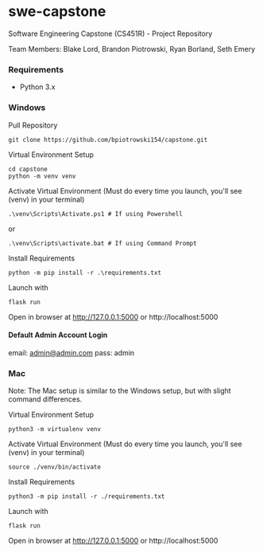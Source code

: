 # swe-capstone
Software Engineering Capstone (CS451R) - Project Repository 

Team Members: Blake Lord, Brandon Piotrowski, Ryan Borland, Seth Emery

 
### Requirements
- Python 3.x

### Windows

Pull Repository

    git clone https://github.com/bpiotrowski154/capstone.git

Virtual Environment Setup

    cd capstone
    python -m venv venv 

Activate Virtual Environment (Must do every time you launch, you'll see (venv) in your terminal) 

    .\venv\Scripts\Activate.ps1 # If using Powershell

or 

    .\venv\Scripts\activate.bat # If using Command Prompt

Install Requirements

    python -m pip install -r .\requirements.txt

Launch with 

    flask run
Open in browser at http://127.0.0.1:5000 or http://localhost:5000

#### Default Admin Account Login
email: admin@admin.com
pass:  admin

### Mac
Note: The Mac setup is similar to the Windows setup, but with slight command differences.

Virtual Environment Setup

    python3 -m virtualenv venv 

Activate Virtual Environment (Must do every time you launch, you'll see (venv) in your terminal) 

    source ./venv/bin/activate

Install Requirements

    python3 -m pip install -r ./requirements.txt

Launch with 

    flask run

Open in browser at http://127.0.0.1:5000 or http://localhost:5000

